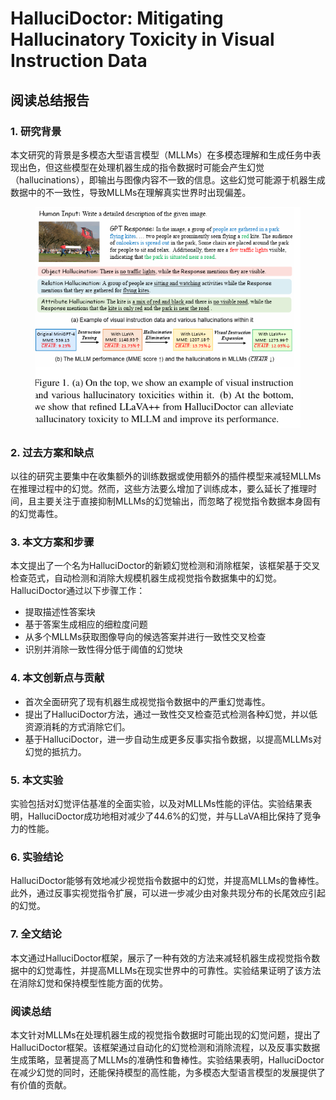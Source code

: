 # HalluciDoctor: Mitigating Hallucinatory Toxicity in Visual Instruction Data

## 阅读总结报告

### 1. 研究背景

本文研究的背景是多模态大型语言模型（MLLMs）在多模态理解和生成任务中表现出色，但这些模型在处理机器生成的指令数据时可能会产生幻觉（hallucinations），即输出与图像内容不一致的信息。这些幻觉可能源于机器生成数据中的不一致性，导致MLLMs在理解真实世界时出现偏差。

<figure><img src="../.gitbook/assets/image (1) (1) (1) (1) (1) (1) (1) (1) (1) (1) (1) (1).png" alt=""><figcaption></figcaption></figure>

### 2. 过去方案和缺点

以往的研究主要集中在收集额外的训练数据或使用额外的插件模型来减轻MLLMs在推理过程中的幻觉。然而，这些方法要么增加了训练成本，要么延长了推理时间，且主要关注于直接抑制MLLMs的幻觉输出，而忽略了视觉指令数据本身固有的幻觉毒性。

### 3. 本文方案和步骤

本文提出了一个名为HalluciDoctor的新颖幻觉检测和消除框架，该框架基于交叉检查范式，自动检测和消除大规模机器生成视觉指令数据集中的幻觉。HalluciDoctor通过以下步骤工作：

* 提取描述性答案块
* 基于答案生成相应的细粒度问题
* 从多个MLLMs获取图像导向的候选答案并进行一致性交叉检查
* 识别并消除一致性得分低于阈值的幻觉块

### 4. 本文创新点与贡献

* 首次全面研究了现有机器生成视觉指令数据中的严重幻觉毒性。
* 提出了HalluciDoctor方法，通过一致性交叉检查范式检测各种幻觉，并以低资源消耗的方式消除它们。
* 基于HalluciDoctor，进一步自动生成更多反事实指令数据，以提高MLLMs对幻觉的抵抗力。

### 5. 本文实验

实验包括对幻觉评估基准的全面实验，以及对MLLMs性能的评估。实验结果表明，HalluciDoctor成功地相对减少了44.6%的幻觉，并与LLaVA相比保持了竞争力的性能。

### 6. 实验结论

HalluciDoctor能够有效地减少视觉指令数据中的幻觉，并提高MLLMs的鲁棒性。此外，通过反事实视觉指令扩展，可以进一步减少由对象共现分布的长尾效应引起的幻觉。

### 7. 全文结论

本文通过HalluciDoctor框架，展示了一种有效的方法来减轻机器生成视觉指令数据中的幻觉毒性，并提高MLLMs在现实世界中的可靠性。实验结果证明了该方法在消除幻觉和保持模型性能方面的优势。

### 阅读总结

本文针对MLLMs在处理机器生成的视觉指令数据时可能出现的幻觉问题，提出了HalluciDoctor框架。该框架通过自动化的幻觉检测和消除流程，以及反事实数据生成策略，显著提高了MLLMs的准确性和鲁棒性。实验结果表明，HalluciDoctor在减少幻觉的同时，还能保持模型的高性能，为多模态大型语言模型的发展提供了有价值的贡献。
